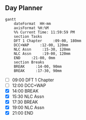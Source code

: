 ## Day Planner
```mermaid
gantt
    dateFormat  HH-mm
    axisFormat %H:%M
    %% Current Time: 11:59:59 PM
    section Tasks
    DFT 1 Chapter     :09-00, 180mm
    DCC+WAP     :12-00, 120mm
    NLC Assn     :15-30, 120mm
    NLC Assn     :19-00, 120mm
    END     :21-00, 0mm
    section Breaks
    BREAK     :14-00, 90mm
    BREAK     :17-30, 90mm
```

- [ ] 09:00 DFT 1 Chapter
- [ ] 12:00 DCC+WAP
- [x] 14:00 BREAK
- [x] 15:30 NLC Assn
- [x] 17:30 BREAK
- [x] 19:00 NLC Assn
- [x] 21:00 END
